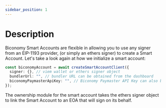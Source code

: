 ```yaml
---
sidebar_position: 1
---
```


# Description

Biconomy Smart Accounts are flexible in allowing you to use any signer from an EIP-1193 provider, (or simply an ethers signer) to create a Smart Account. Let's take a look again at how we initialize a smart account:

```typescript
const biconomyAccount = await createSmartAccountClient({
  signer: {}, // viem wallet or ethers signer object
  bundlerUrl: "", // bundler URL can be obtained from the dashboard
  biconomyPaymasterApiKey: "", // Biconomy Paymaster API Key can also be obtained from dashboard
});
```

The ownership module for the smart account takes the ethers signer object to link the Smart Account to an EOA that will sign on its behalf.
